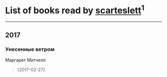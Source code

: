 # List of books read by [scarteslett](http://vk.com/id201967417)<sup>1</sup>
---

## 2017

### Унесенные ветром
Маргарет Митчелл
> [2017-02-27] 




